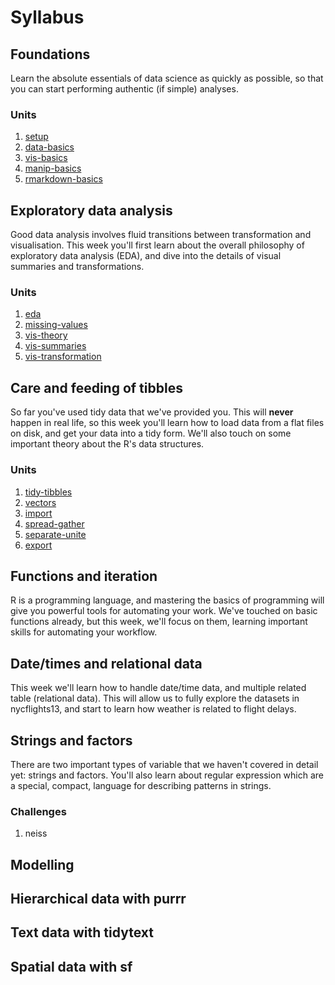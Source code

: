 <!-- Generated automatically from syllabus.yml. Do not edit by hand -->

# Syllabus

## Foundations

Learn the absolute essentials of data science as quickly as possible, so that
you can start performing authentic (if simple) analyses.

### Units

1. [setup](setup.md)
1. [data-basics](data-basics.md)
1. [vis-basics](vis-basics.md)
1. [manip-basics](manip-basics.md)
1. [rmarkdown-basics](rmarkdown-basics.md)


## Exploratory data analysis

Good data analysis involves fluid transitions between transformation and
visualisation. This week you'll first learn about the overall philosophy of
exploratory data analysis (EDA), and dive into the details of visual summaries
and transformations.

### Units

1. [eda](eda.md)
1. [missing-values](missing-values.md)
1. [vis-theory](vis-theory.md)
1. [vis-summaries](vis-summaries.md)
1. [vis-transformation](vis-transformation.md)


## Care and feeding of tibbles

So far you've used tidy data that we've provided you. This will __never__
happen in real life, so this week you'll learn how to load data from a flat
files on disk, and get your data into a tidy form. We'll also touch on some
important theory about the R's data structures.

### Units

1. [tidy-tibbles](tidy-tibbles.md)
1. [vectors](vectors.md)
1. [import](import.md)
1. [spread-gather](spread-gather.md)
1. [separate-unite](separate-unite.md)
1. [export](export.md)


## Functions and iteration

R is a programming language, and mastering the basics of programming will give
you powerful tools for automating your work. We've touched on basic functions
already, but this week, we'll focus on them, learning important skills for
automating your workflow.


## Date/times and relational data

This week we'll learn how to handle date/time data, and multiple related table
(relational data). This will allow us to fully explore the datasets in
nycflights13, and start to learn how weather is related to flight delays.


## Strings and factors

There are two important types of variable that we haven't covered in detail
yet: strings and factors. You'll also learn about regular expression which are
a special, compact, language for describing patterns in strings.

### Challenges

1.  neiss


## Modelling




## Hierarchical data with purrr




## Text data with tidytext




## Spatial data with sf





